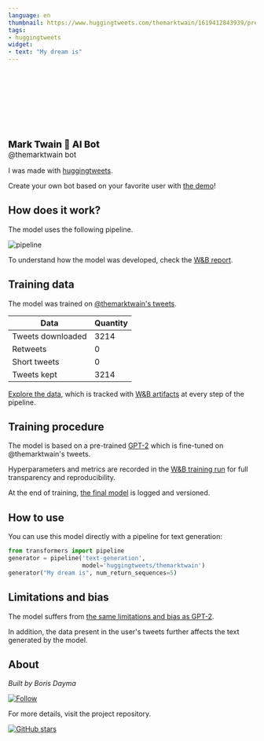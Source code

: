 ```yaml
---
language: en
thumbnail: https://www.huggingtweets.com/themarktwain/1619412843939/predictions.png
tags:
- huggingtweets
widget:
- text: "My dream is"
---
```


<div>
<div style="width: 132px; height:132px; border-radius: 50%; background-size: cover; background-image: url('https://pbs.twimg.com/profile_images/1228714762/twain_400x400.jpg')">
</div>
<div style="margin-top: 8px; font-size: 19px; font-weight: 800">Mark Twain 🤖 AI Bot </div>
<div style="font-size: 15px">@themarktwain bot</div>
</div>

I was made with [huggingtweets](https://github.com/borisdayma/huggingtweets).

Create your own bot based on your favorite user with [the demo](https://colab.research.google.com/github/borisdayma/huggingtweets/blob/master/huggingtweets-demo.ipynb)!

## How does it work?

The model uses the following pipeline.

![pipeline](https://github.com/borisdayma/huggingtweets/blob/master/img/pipeline.png?raw=true)

To understand how the model was developed, check the [W&B report](https://wandb.ai/wandb/huggingtweets/reports/HuggingTweets-Train-a-Model-to-Generate-Tweets--VmlldzoxMTY5MjI).

## Training data

The model was trained on [@themarktwain's tweets](https://twitter.com/themarktwain).

| Data | Quantity |
| --- | --- |
| Tweets downloaded | 3214 |
| Retweets | 0 |
| Short tweets | 0 |
| Tweets kept | 3214 |

[Explore the data](https://wandb.ai/wandb/huggingtweets/runs/rsor9owm/artifacts), which is tracked with [W&B artifacts](https://docs.wandb.com/artifacts) at every step of the pipeline.

## Training procedure

The model is based on a pre-trained [GPT-2](https://huggingface.co/gpt2) which is fine-tuned on @themarktwain's tweets.

Hyperparameters and metrics are recorded in the [W&B training run](https://wandb.ai/wandb/huggingtweets/runs/3d16s01c) for full transparency and reproducibility.

At the end of training, [the final model](https://wandb.ai/wandb/huggingtweets/runs/3d16s01c/artifacts) is logged and versioned.

## How to use

You can use this model directly with a pipeline for text generation:

```python
from transformers import pipeline
generator = pipeline('text-generation',
                     model='huggingtweets/themarktwain')
generator("My dream is", num_return_sequences=5)
```

## Limitations and bias

The model suffers from [the same limitations and bias as GPT-2](https://huggingface.co/gpt2#limitations-and-bias).

In addition, the data present in the user's tweets further affects the text generated by the model.

## About

*Built by Boris Dayma*

[![Follow](https://img.shields.io/twitter/follow/borisdayma?style=social)](https://twitter.com/intent/follow?screen_name=borisdayma)

For more details, visit the project repository.

[![GitHub stars](https://img.shields.io/github/stars/borisdayma/huggingtweets?style=social)](https://github.com/borisdayma/huggingtweets)
